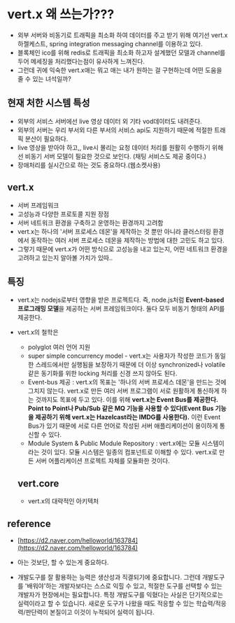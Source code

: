 # vert.x 왜 쓰는가???
- 외부 서버와 비동기로 트래픽을 최소화 하여 데이터를 주고 받기 위해 여기선 vert.x 하젤케스트, spring integration messaging channel를 이용하고 있다. 
- 블록체인 ico를 위해 redis로 트래픽을 최소화 하고자 설계했던 모델과 channel를 두어 메세징을 처리했다는점이 유사하게 느껴진다. 
- 그런데 귀에 익숙한 vert.x애는 뭐고 애는 내가 원하는 걸 구현하는데 어떤 도움을 줄 수 있는 녀석일까?

## 현재 처한 시스템 특성
- 외부의 서비스 서버에선 live 영상 데이터 외 기타 vod데이터도 내려준다.
- 외부의 서버는 우리 부서외 다른 부서의 서비스 api도 지원하기 때문에 적절한 트래픽 분산이 필요하다.
- live 영상을 받아야 하고,, live시 몰리는 요청 데이터 처리를 원활히 수행하기 위해선 비동기 서버 모델이 필요한 것으로 보인다.  (채팅 서비스도 제공 중이다.)
- 장애처리를 실시간으로 하는 것도 중요하다.(웹소켓사용)

## vert.x
- 서버 프레임워크
- 고성능과 다양한 프로토콜 지원 장점
- 서버 네트워크 환경을 구축하고 운영하는 환경까지 고려함
- vert.x는 하나의 '서버 프로세스 데몬'을 제작하는 것 뿐만 아니라 클러스터링 환경에서 동작하는 여러 서버 프로세스 데몬을 제작하는 방법에 대한 고민도 하고 있다.
- 그렇기 때문에 vert.x가 어떤 방식으로 고성능을 내고 있는지, 어떤 네트워크 환경을 고려하고 있는지 알아볼 가치가 있따..

## 특징

- vert.x는 nodejs로부터 영향을 받은 프로젝트다. 즉, node.js처럼 **Event-based 프로그래밍 모델**을 제공하는 서버 프레임워크이다.  둘다 모두 비동기 형태의 API를 제공한다.
- vert.x의 철학은
    - polyglot 여러 언어 지원
    - super simple concurrency model - vert.x는 사용자가 작성한 코드가 동일한 스레드에서만 실행됨을 보장하기 때문에 더 이상 synchronized나 volatile 같은 동기화를 위한 locking 처리를 신경 쓰지 않아도 된다.
    - Event-bus 제공 : vert.x의 목표는 '하나의 서버 프로세스 데몬'을 만드는 것에 그치지 않는다. vert.x로 만든 여러 서버 프로그램이 서로 원활하게 통신하게 하는 것까지도 목표에 두고 있다. 이를 위해 **vert.x는 Event Bus를 제공한다. Point to Point나 Pub/Sub 같은 MQ 기능을 사용할 수 있다(Event Bus 기능을 제공하기 위해 vert.x는 Hazelcast라는 IMDG를 사용한다).** 이런 Event Bus가 있기 때문에 서로 다른 언어로 작성된 서버 애플리케이션이 용이하게 통신할 수 있다.
    - Module System & Public Module Repository : vert.x에는 모듈 시스템이라는 것이 있다. 모듈 시스템은 일종의 컴포넌트로 이해할 수 있다. vert.x로 만든 서버 어플리케이션 프로젝트 자체를 모듈화한 것이다.

    ## vert.core

    - vert.x의 대략적인 아키텍처
     
    

## reference

- [https://d2.naver.com/helloworld/163784](https://d2.naver.com/helloworld/163784)

- 아는 것보단, 할 수 있는게 중요하다.
- 개발도구를 잘 활용하는 능력은 생산성과 직결되기에 중요합니다. 그런데 개발도구를 '배워야'하는 개발자보다는 스스로 익힐 수 있고, 적절한 도구를 선택할 수 있는 개발자가 현장에서는 필요합니다. 특정 개발도구를 익혔다는 사실은 단기적으로는 실력이라고 할 수 있습니다. 새로운 도구가 나왔을 때도 적응할 수 있는 학습력/적응력/판단력이 본질이고 이것이 누적되어 실력이 됩니다.

